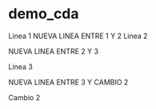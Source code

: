 # demo_cda

Linea 1
NUEVA LINEA ENTRE 1 Y 2
Linea 2

NUEVA LINEA ENTRE 2 Y 3

Linea 3

NUEVA LINEA ENTRE 3 Y CAMBIO 2

Cambio 2
